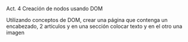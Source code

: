 Act. 4 Creación de nodos usando DOM


Utilizando conceptos de DOM, crear una página que contenga un encabezado, 2 articulos y en una sección colocar texto y en el otro una imagen
